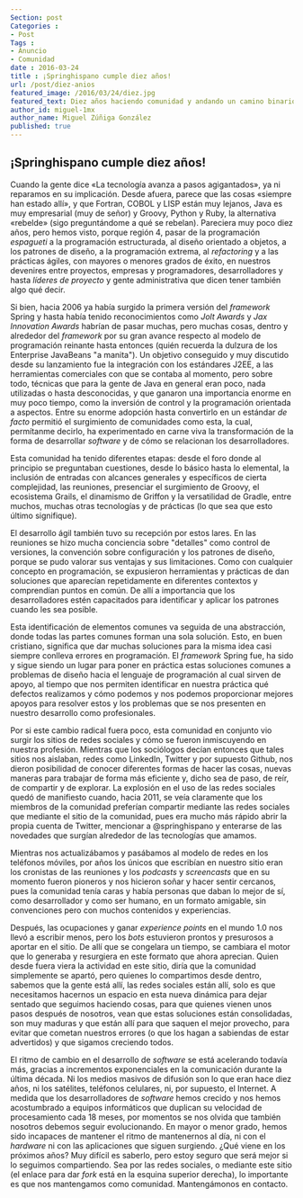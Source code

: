 ```yaml
---
Section: post
Categories :
- Post
Tags :
- Anuncio
- Comunidad
date : 2016-03-24
title : ¡Springhispano cumple diez años!
url: /post/diez-anios
featured_image: /2016/03/24/diez.jpg
featured_text: Diez años haciendo comunidad y andando un camino binario con muchos rumbos
author_id: miguel-1mx
author_name: Miguel Zúñiga González
published: true
---
```


## ¡Springhispano cumple diez años!

Cuando la gente dice «La tecnología avanza a pasos agigantados», ya ni reparamos en su implicación. Desde afuera, parece que las cosas «siempre han estado allí», y que Fortran, COBOL y LISP están muy lejanos, Java es muy empresarial (muy de señor) y Groovy, Python y Ruby, la alternativa «rebelde» (sigo preguntándome a qué se rebelan). Pareciera muy poco diez años, pero hemos visto, porque región 4, pasar de la programación _espagueti_ a la programación estructurada, al diseño orientado a objetos, a los patrones de diseño, a la programación extrema, al _refactoring_ y a las prácticas ágiles, con mayores o menores grados de éxito, en nuestros devenires entre proyectos, empresas y programadores, desarrolladores y hasta _líderes de proyecto_ y gente administrativa que dicen tener también algo qué decir.

Si bien, hacia 2006 ya había surgido la primera versión del _framework_ Spring y hasta había tenido reconocimientos como _Jolt Awards_ y _Jax Innovation Awards_ habrían de pasar muchas, pero muchas cosas, dentro y alrededor del _framework_ por su gran avance respecto al modelo de programación reinante hasta entonces (quién recuerda la dulzura de los Enterprise JavaBeans "a manita"). Un objetivo conseguido y muy discutido desde su lanzamiento fue la integración con los estándares J2EE, a las herramientas comerciales con que se contaba al momento, pero sobre todo, técnicas que para la gente de Java en general eran poco, nada utilizadas o hasta desconocidas, y que ganaron una importancia enorme en muy poco tiempo, como la inversión de control y la programación orientada a aspectos. Entre su enorme adopción hasta convertirlo en un estándar _de facto_ permitió el surgimiento de comunidades como esta, la cual, permítanme decirlo, ha experimentado en carne viva la transformación de la forma de desarrollar _software_ y de cómo se relacionan los desarrolladores.

Esta comunidad ha tenido diferentes etapas: desde el foro donde al principio se preguntaban cuestiones, desde lo básico hasta lo elemental, la inclusión de entradas con alcances generales y específicos de cierta complejidad, las reuniones, presenciar el surgimiento de Groovy, el ecosistema Grails, el dinamismo de Griffon y la versatilidad de Gradle, entre muchos, muchas otras tecnologías y de prácticas (lo que sea que esto último signifique).

El desarrollo ágil también tuvo su recepción por estos lares. En las reuniones se hizo mucha conciencia sobre "detalles" como control de versiones, la convención sobre configuración y los patrones de diseño, porque se pudo valorar sus ventajas y sus limitaciones. Como con cualquier concepto en programación, se expusieron herramientas y prácticas de dan soluciones que aparecían repetidamente en diferentes contextos y comprendían puntos en común. De allí a importancia que los desarrolladores estén capacitados para identificar y aplicar los patrones cuando les sea posible.

Esta identificación de elementos comunes va seguida de una abstracción, donde todas las partes comunes forman una sola solución. Esto, en buen cristiano, significa que dar muchas soluciones para la misma idea casi siempre conlleva errores en programación. El _framework_ Spring fue, ha sido y sigue siendo un lugar para poner en práctica estas soluciones comunes a problemas de diseño hacia el lenguaje de programación al cual sirven de apoyo, al tiempo que nos permiten identificar en nuestra práctica qué defectos realizamos y cómo podemos y nos podemos proporcionar mejores apoyos para resolver estos y los problemas que se nos presenten en nuestro desarrollo como profesionales.

Por si este cambio radical fuera poco, esta comunidad en conjunto vio surgir los sitios de redes sociales y cómo se fueron inmiscuyendo en nuestra profesión. Mientras que los sociólogos decían entonces que tales sitios nos aislaban, redes como LinkedIn, Twitter y por supuesto Github, nos dieron posibilidad de conocer diferentes formas de hacer las cosas, nuevas maneras para trabajar de forma más eficiente y, dicho sea de paso, de reír, de compartir y de explorar. La explosión en el uso de las redes sociales quedó de manifiesto cuando, hacia 2011, se veía claramente que los miembros de la comunidad preferían compartir mediante las redes sociales que mediante el sitio de la comunidad, pues era mucho más rápido abrir la propia cuenta de Twitter, mencionar a @springhispano y enterarse de las novedades que surgían alrededor de las tecnologías que amamos.

Mientras nos actualizábamos y pasábamos al modelo de redes en los teléfonos móviles, por años los únicos que escribían en nuestro sitio eran los cronistas de las reuniones y los _podcasts_ y _screencasts_ que en su momento fueron pioneros y nos hicieron soñar y hacer sentir cercanos, pues la comunidad tenía caras y había personas que daban lo mejor de sí, como desarrollador y como ser humano, en un formato amigable, sin convenciones pero con muchos contenidos y experiencias.

Después, las ocupaciones y ganar _experience points_ en el mundo 1.0 nos llevó a escribir menos, pero los _bots_ estuvieron prontos y presurosos a aportar en el sitio. De allí que se congelara un tiempo, se cambiara el motor que lo generaba y resurgiera en este formato que ahora aprecian. Quien desde fuera viera la actividad en este sitio, diría que la comunidad simplemente se apartó, pero quienes lo compartimos desde dentro, sabemos que la gente está allí, las redes sociales están allí, solo es que necesitamos hacernos un espacio en esta nueva dinámica para dejar sentado que seguimos haciendo cosas, para que quienes vienen unos pasos después de nosotros, vean que estas soluciones están consolidadas, son muy maduras y que están allí para que saquen el mejor provecho, para evitar que cometan nuestros errores (o que los hagan a sabiendas de estar advertidos) y que sigamos creciendo todos.

El ritmo de cambio en el desarrollo de _software_ se está acelerando todavía más, gracias a incrementos exponenciales en la comunicación durante la última década. Ni los medios masivos de difusión son lo que eran hace diez años, ni los satélites, teléfonos celulares, ni, por supuesto, el Internet. A medida que los desarrolladores de _software_ hemos crecido y nos hemos acostumbrado a equipos informáticos que duplican su velocidad de procesamiento cada 18 meses, por momentos se nos olvida que también nosotros debemos seguir evolucionando. En mayor o menor grado, hemos sido incapaces de mantener el ritmo de mantenernos al día, ni con el _hardware_ ni con las aplicaciones que siguen surgiendo. ¿Qué viene en los próximos años? Muy difícil es saberlo, pero estoy seguro que será mejor si lo seguimos compartiendo. Sea por las redes sociales, o mediante este sitio (el enlace para dar _fork_ está en la esquina superior derecha), lo importante es que nos mantengamos como comunidad. Mantengámonos en contacto.
